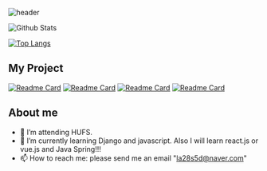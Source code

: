 ![header](https://capsule-render.vercel.app/api?type=waving&&color=0:9999FF,100:FFCCE5&height=250&text=soyeonnnb&animation=twinkling&fontColor=B266FF&fontAlignY=40)

![Github Stats](https://github-readme-stats.vercel.app/api?username=soyeonnnb&show_icons=true&theme=buefy)

[![Top Langs](https://github-readme-stats.vercel.app/api/top-langs/?username=soyeonnnb&layout=compact)](https://github.com/anuraghazra/github-readme-stats)

## My Project
[![Readme Card](https://github-readme-stats.vercel.app/api/pin/?username=soyeonnnb&repo=db21-minishop)](https://github.com/anuraghazra/github-readme-stats) [![Readme Card](https://github-readme-stats.vercel.app/api/pin/?username=soyeonnnb&repo=airbnb-clone)](https://github.com/anuraghazra/github-readme-stats)
[![Readme Card](https://github-readme-stats.vercel.app/api/pin/?username=soyeonnnb&repo=HUPS-momentum.github.io)](https://github.com/anuraghazra/github-readme-stats) [![Readme Card](https://github-readme-stats.vercel.app/api/pin/?username=soyeonnnb&repo=climbers_planned)](https://github.com/anuraghazra/github-readme-stats)

## About me
- 🔭 I’m attending HUFS.
- 🌱 I’m currently learning Django and javascript. Also I will learn react.js or vue.js and Java Spring!!!
- 📫 How to reach me: please send me an email "la28s5d@naver.com"
